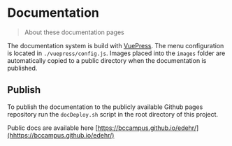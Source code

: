 # Documentation

> About these documentation pages

The documentation system is build with [VuePress](https://vuepress.vuejs.org/). The menu configuration is located
in ```./vuepress/config.js```. Images placed into the ```images``` folder are automatically copied to a
public directory when the documentation is published.

## Publish

To publish the documentation to the publicly available Github pages repository run the ```docDeploy.sh``` script
in the root directory of this project.

Public docs are available here [https://bccampus.github.io/edehr/](hhttps://bccampus.github.io/edehr/)
